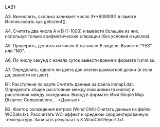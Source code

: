 LAB1:


A3. Вычислить, сколько занимает число 3**9090001 в памяти. Использовать sys.getsizeof().

A4. Считать два числа A и B (1–1000) и вывести большее из них, используя только арифметические операции (без условий и циклов).

A5. Проверить, делится ли число A на число B нацело. Вывести "YES" или "NO".

A6. По числу секунд с начала суток вывести время в формате h:mm:ss.

A7. Определить, одного ли цвета две клетки шахматной доски (и если да, вывести их цвет).

B1. Расстояние по карте
Считать данные из файла inmap1.dat.
Определить общее расстояние между локациями (в милях) и расстояния между соседними.
Вывод в формате:
Имя
Simple Map Distance Computations
...
<Данные>
...

B2. Фактор охлаждения ветром (Wind Chill)
Считать данные из файла WCData.txt.
Рассчитать WC-эффект и среднюю скорректированную температуру.
Записать результат в X.WindChillReport.txt.

